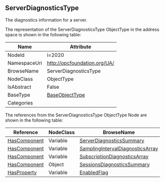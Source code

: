 <!-- objecttype -->
## ServerDiagnosticsType
The diagnostics information for a server.  
<!-- end of text -->
The representation of the ServerDiagnosticsType ObjectType in the address space is shown in the following table:  

|Name|Attribute|
|---|---|
|NodeId|i=2020|
|NamespaceUri|http://opcfoundation.org/UA/|
|BrowseName|ServerDiagnosticsType|
|NodeClass|ObjectType|
|IsAbstract|False|
|BaseType|[BaseObjectType](../../ObjectTypes/BaseObjectType/readme.md)|
|Categories||

The references from the ServerDiagnosticsType ObjectType Node are shown in the following table:  

|Reference|NodeClass|BrowseName|DataType|TypeDefinition|ModellingRule|
|---|---|---|---|---|---|
|[HasComponent](../../ReferenceTypes/HasComponent/readme.md)|Variable|[ServerDiagnosticsSummary](#ServerDiagnosticsSummary)|[ServerDiagnosticsSummaryDataType](../../DataTypes/ServerDiagnosticsSummaryDataType/readme.md)|[ServerDiagnosticsSummaryType](../../VariableTypes/ServerDiagnosticsSummaryType/readme.md)|[Mandatory](../../Objects/Mandatory/readme.md)|
|[HasComponent](../../ReferenceTypes/HasComponent/readme.md)|Variable|[SamplingIntervalDiagnosticsArray](#SamplingIntervalDiagnosticsArray)|[SamplingIntervalDiagnosticsDataType](../../DataTypes/SamplingIntervalDiagnosticsDataType/readme.md)[]|[SamplingIntervalDiagnosticsArrayType](../../VariableTypes/SamplingIntervalDiagnosticsArrayType/readme.md)|[Optional](../../Objects/Optional/readme.md)|
|[HasComponent](../../ReferenceTypes/HasComponent/readme.md)|Variable|[SubscriptionDiagnosticsArray](#SubscriptionDiagnosticsArray)|[SubscriptionDiagnosticsDataType](../../DataTypes/SubscriptionDiagnosticsDataType/readme.md)[]|[SubscriptionDiagnosticsArrayType](../../VariableTypes/SubscriptionDiagnosticsArrayType/readme.md)|[Mandatory](../../Objects/Mandatory/readme.md)|
|[HasComponent](../../ReferenceTypes/HasComponent/readme.md)|Object|[SessionsDiagnosticsSummary](#SessionsDiagnosticsSummary)||[SessionsDiagnosticsSummaryType](../../ObjectTypes/SessionsDiagnosticsSummaryType/readme.md)|[Mandatory](../../Objects/Mandatory/readme.md)|
|[HasProperty](../../ReferenceTypes/HasProperty/readme.md)|Variable|[EnabledFlag](#EnabledFlag)|[Boolean](../../DataTypes/Boolean/readme.md)|[PropertyType](../../VariableTypes/PropertyType/readme.md)|[Mandatory](../../Objects/Mandatory/readme.md)|


